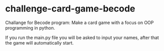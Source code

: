 # challenge-card-game-becode
Challange for Becode program: Make a card game with a focus on OOP programming in python.

If you run the main.py file you will be asked to input your names, after that the game will automatically start.
